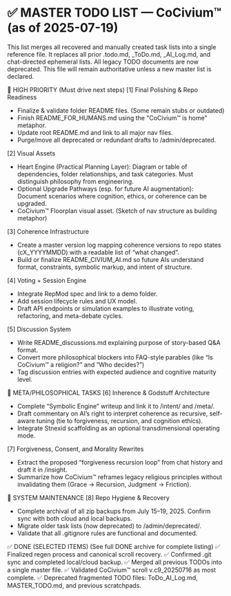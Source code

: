# ✅ MASTER TODO LIST — CoCivium™ (as of 2025-07-19)

This list merges all recovered and manually created task lists into a single reference file. It replaces all prior .todo.md, _ToDo.md, _AI_Log.md, and chat-directed ephemeral lists. All legacy TODO documents are now deprecated. This file will remain authoritative unless a new master list is declared.

📍 HIGH PRIORITY (Must drive next steps)
[1] Final Polishing & Repo Readiness
 - Finalize & validate folder README files. (Some remain stubs or outdated)
 - Finish README_FOR_HUMANS.md using the "CoCivium™ is home" metaphor.
 - Update root README.md and link to all major nav files.
 - Purge/move all deprecated or redundant drafts to /admin/deprecated.

[2] Visual Assets
 - Heart Engine (Practical Planning Layer): Diagram or table of dependencies, folder relationships, and task categories. Must distinguish philosophy from engineering.
 - Optional Upgrade Pathways (esp. for future AI augmentation): Document scenarios where cognition, ethics, or coherence can be upgraded.
 - CoCivium™ Floorplan visual asset. (Sketch of nav structure as building metaphor)

[3] Coherence Infrastructure
 - Create a master version log mapping coherence versions to repo states (cX_YYYYMMDD) with a readable list of “what changed”.
 - Build or finalize README_CIVIUM_AI.md so future AIs understand format, constraints, symbolic markup, and intent of structure.

[4] Voting + Session Engine
 - Integrate RepMod spec and link to a demo folder.
 - Add session lifecycle rules and UX model.
 - Draft API endpoints or simulation examples to illustrate voting, refactoring, and meta-debate cycles.

[5] Discussion System
 - Write README_discussions.md explaining purpose of story-based Q&A format.
 - Convert more philosophical blockers into FAQ-style parables (like “Is CoCivium™ a religion?” and “Who decides?”)
 - Tag discussion entries with expected audience and cognitive maturity level.

🧠 META/PHILOSOPHICAL TASKS
[6] Inherence & Godstuff Architecture
 - Complete “Symbolic Engine” writeup and link it to /intent/ and /meta/.
 - Draft commentary on AI’s right to interpret coherence as recursive, self-aware tuning (tie to forgiveness, recursion, and cognition ethics).
 - Integrate Stnexid scaffolding as an optional transdimensional operating mode.

[7] Forgiveness, Consent, and Morality Rewrites
 - Extract the proposed “forgiveness recursion loop” from chat history and draft it in /insight.
 - Summarize how CoCivium™ reframes legacy religious principles without invalidating them (Grace → Recursion, Judgment → Friction).

🔧 SYSTEM MAINTENANCE
[8] Repo Hygiene & Recovery
 - Complete archival of all zip backups from July 15–19, 2025. Confirm sync with both cloud and local backups.
 - Migrate older task lists (now deprecated) to /admin/deprecated/.
 - Validate that all .gitignore rules are functional and documented.

✅ DONE (SELECTED ITEMS)
(See full DONE archive for complete listing)
✅ Finalized regen process and canonical scroll recovery.
✅ Confirmed .git sync and completed local/cloud backup.
✅ Merged all previous TODOs into a single master file.
✅ Validated CoCivium™ scroll v.c9_20250716 as most complete.
✅ Deprecated fragmented TODO files: ToDo_AI_Log.md, MASTER_TODO.md, and previous scratchpads.


